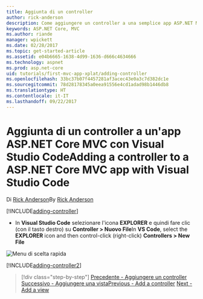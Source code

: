 ```yaml
---
title: Aggiunta di un controller
author: rick-anderson
description: Come aggiungere un controller a una semplice app ASP.NET MVC Core
keywords: ASP.NET Core, MVC
ms.author: riande
manager: wpickett
ms.date: 02/28/2017
ms.topic: get-started-article
ms.assetid: e04b6665-1638-4d99-1636-d666c4634666
ms.technology: aspnet
ms.prod: asp.net-core
uid: tutorials/first-mvc-app-xplat/adding-controller
ms.openlocfilehash: 33bc37b07f4457281af3acec43e0a3c7d382dc1e
ms.sourcegitcommit: 78d28178345a0eea91556e4cd1adad98b1446db8
ms.translationtype: HT
ms.contentlocale: it-IT
ms.lasthandoff: 09/22/2017
---
```

# <a name="adding-a-controller-to-a-aspnet-core-mvc-app-with-visual-studio-code"></a><span data-ttu-id="92c8e-104">Aggiunta di un controller a un'app ASP.NET Core MVC con Visual Studio Code</span><span class="sxs-lookup"><span data-stu-id="92c8e-104">Adding a controller to a ASP.NET Core MVC app with Visual Studio Code</span></span>

<span data-ttu-id="92c8e-105">Di [Rick Anderson](https://twitter.com/RickAndMSFT)</span><span class="sxs-lookup"><span data-stu-id="92c8e-105">By [Rick Anderson](https://twitter.com/RickAndMSFT)</span></span>

[!INCLUDE[adding-controller](../../includes/mvc-intro/adding-controller1.md)]

* <span data-ttu-id="92c8e-106">In **Visual Studio Code** selezionare l'icona **EXPLORER** e quindi fare clic (con il tasto destro) su **Controller > Nuovo File**</span><span class="sxs-lookup"><span data-stu-id="92c8e-106">In **VS Code**, select the **EXPLORER** icon and then  control-click (right-click) **Controllers > New File**</span></span>

 ![Menu di scelta rapida](adding-controller/_static/new_file.png)

[!INCLUDE[adding-controller2](../../includes/mvc-intro/adding-controller2.md)]

>[!div class="step-by-step"]
<span data-ttu-id="92c8e-108">[Precedente - Aggiungere un controller](start-mvc.md)
[Successivo - Aggiungere una vista](adding-view.md)</span><span class="sxs-lookup"><span data-stu-id="92c8e-108">[Previous - Add a controller](start-mvc.md)
[Next - Add a view](adding-view.md)</span></span>  
